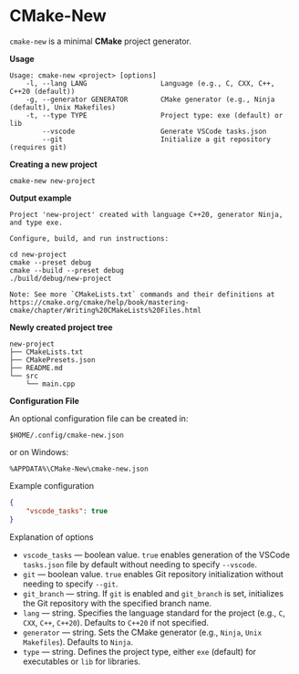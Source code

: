 # CMake-New

`cmake-new` is a minimal **CMake** project generator.

**Usage**

```plaintext
Usage: cmake-new <project> [options]
    -l, --lang LANG                  Language (e.g., C, CXX, C++, C++20 (default))
    -g, --generator GENERATOR        CMake generator (e.g., Ninja (default), Unix Makefiles)
    -t, --type TYPE                  Project type: exe (default) or lib
        --vscode                     Generate VSCode tasks.json
        --git                        Initialize a git repository (requires git)
```


**Creating a new project**
```shell
cmake-new new-project
```
**Output example**

```plaintext
Project 'new-project' created with language C++20, generator Ninja, and type exe.

Configure, build, and run instructions:

cd new-project
cmake --preset debug
cmake --build --preset debug
./build/debug/new-project

Note: See more `CMakeLists.txt` commands and their definitions at
https://cmake.org/cmake/help/book/mastering-cmake/chapter/Writing%20CMakeLists%20Files.html
```

**Newly created project tree**

```plaintext
new-project
├── CMakeLists.txt
├── CMakePresets.json
├── README.md
└── src
    └── main.cpp
```

**Configuration File**

An optional configuration file can be created in:
```shell
$HOME/.config/cmake-new.json
```

or on Windows:
```batch
%APPDATA%\CMake-New\cmake-new.json
```

Example configuration
```json
{
    "vscode_tasks": true
}
```

Explanation of options

* `vscode_tasks` — boolean value. `true` enables generation of the VSCode `tasks.json` file by default without needing to specify `--vscode`.
* `git` — boolean value. `true` enables Git repository initialization without needing to specify `--git`.
* `git_branch` — string. If `git` is enabled and `git_branch` is set, initializes the Git repository with the specified branch name.
* `lang` — string. Specifies the language standard for the project (e.g., `C`, `CXX`, `C++`, `C++20`). Defaults to `C++20` if not specified.
* `generator` — string. Sets the CMake generator (e.g., `Ninja`, `Unix Makefiles`). Defaults to `Ninja`.
* `type` — string. Defines the project type, either `exe` (default) for executables or `lib` for libraries.
